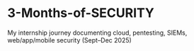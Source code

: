 # 3-Months-of-SECURITY
My internship journey documenting cloud, pentesting, SIEMs, web/app/mobile security (Sept–Dec 2025)
